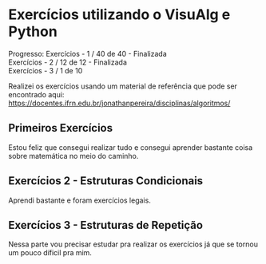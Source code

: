 # Exercícios utilizando o VisuAlg e Python

Progresso:
Exercícios - 1 / 40 de 40 - Finalizada<br>
Exercícios - 2 / 12 de 12 - Finalizada<br> 
Exercícios - 3 / 1 de 10<br>

Realizei os exercícios usando um material de referência que pode ser encontrado aqui:
https://docentes.ifrn.edu.br/jonathanpereira/disciplinas/algoritmos/

## Primeiros Exercícios
Estou feliz que consegui realizar tudo e consegui aprender bastante coisa sobre matemática no meio do caminho.

## Exercícios 2 - Estruturas Condicionais
Aprendi bastante e foram exercícios legais.

## Exercícios 3 - Estruturas de Repetição
Nessa parte vou precisar estudar pra realizar os exercícios já que se tornou um pouco díficil pra mim.